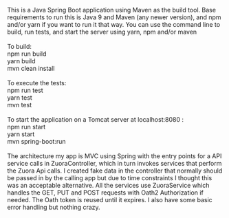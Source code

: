 This is a Java Spring Boot application using Maven as the build tool.
Base requirements to run this is Java 9 and Maven (any newer version), and npm and/or yarn if you want to run it that way. 
You can use the command line to build, run tests, and start the server using yarn, npm and/or maven
<br/><br/>
To build: <br/>
npm run build  <br/>
yarn build <br/>
mvn clean install
<br/><br/>To execute the tests:<br/>
npm run test <br/>
yarn test <br/>
mvn test
<br/><br/>To start the application on a Tomcat server at localhost:8080 :<br/>
npm run start <br/>
yarn start <br/>
mvn spring-boot:run
<br/><br/>
The architecture my app is MVC using Spring with the entry points for a API service calls in
ZuoraController, which in turn invokes services that perform the Zuora Api calls.
I created fake data in the controller that normally should be passed in by the calling app
but due to time constraints I thought this was an acceptable alternative.
All the services use ZuoraService which handles the GET, PUT and POST requests 
with Oath2 Authorization if needed. The Oath token is reused until it expires.
I also have some basic error handling but nothing crazy. 

